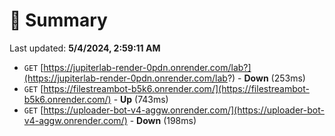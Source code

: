 # 📖 Summary
Last updated: **5/4/2024, 2:59:11 AM**

- `GET` [https://jupiterlab-render-0pdn.onrender.com/lab?](https://jupiterlab-render-0pdn.onrender.com/lab?) - **Down** (253ms)
- `GET` [https://filestreambot-b5k6.onrender.com/](https://filestreambot-b5k6.onrender.com/) - **Up** (743ms)
- `GET` [https://uploader-bot-v4-aggw.onrender.com/](https://uploader-bot-v4-aggw.onrender.com/) - **Down** (198ms)
